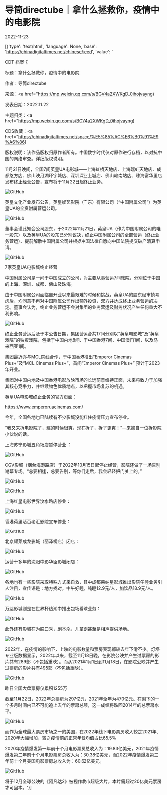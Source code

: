 # 导筒directube｜拿什么拯救你，疫情中的电影院

2022-11-23

[{'type': 'text/html', 'language': None, 'base': 'https://chinadigitaltimes.net/chinese/feed', 'value': '

CDT 档案卡

标题：拿什么拯救你，疫情中的电影院

作者：导筒directube

来源：<a href="https://mp.weixin.qq.com/s/BGV4a2XWKgD_0ihojvayng)

发表日期：2022.11.22

主题归类：<a href="https://mp.weixin.qq.com/s/BGV4a2XWKgD_0ihojvayng)

CDS收藏：<a href="https://chinadigitaltimes.net/space/%E5%85%AC%E6%B0%91%E9%A6%86)

版权说明：该作品版权归原作者所有。中国数字时代仅对原作进行存档，以对抗中国的网络审查。详细版权说明。





11月21日晚间，全国7间英皇UA电影城——上海虹桥天地店、上海瑞虹天地店、成都悠方店、佛山映月湖环宇城店、深圳深业上城店、佛山岭南站店、珠海富华里店发布终止经营公告，宣布将于11月22日起终止业务。

![GitHub](https://chinadigitaltimes.net/chinese/files/2022/11/post-690021-637d7e7abe07d.)

英皇文化产业发布公告，英皇娱艺影院（广东）有限公司（“中国附属公司”）为英皇UA的全资附属营运公司。

![GitHub](https://chinadigitaltimes.net/chinese/files/2022/11/post-690021-637d7e7ac6adf.)

董事会谨此知会公司股东，于2022年11月21日，英皇UA（作为中国附属公司的唯一股东）以及英皇UA的股东已分别议决，终止中国附属公司的全部营运（终止业务营运）、提前解散中国附属公司并根据中国法律自愿向中国法院提交破产清算申请。

![GitHub](https://chinadigitaltimes.net/chinese/files/2022/11/post-690021-637d7e7ad1cb4.)

7家英皇UA电影城终止经营

中国附属公司是一间于中国成立的公司，为主要从事营运7间戏院，分别位于中国的上海、深圳、成都、佛山及珠海。

由于中国附属公司面临自开业以来最艰难的时候和挑战，英皇UA的股东经审慎考虑后，均同意不再对中国附属公司作出额外投资，双方并达成终止业务营运的决定。董事会认为，终止业务营运不会对集团的业务营运及财务状况产生任何重大不利影响。

![GitHub](https://chinadigitaltimes.net/chinese/files/2022/11/post-690021-637d7e7adb23b.)

终止业务营运后及于本公告日期，集团营运合共17间分别以“英皇电影城”及“英皇戏院”的独资戏院，包括于中国内地8间、于中国香港7间、中国澳门1间，以及马来西亚1间。

集团最近亦与MCL院线合作，于中国香港推出“Emperor Cinemas Plus+”及“MCL Cinemas Plus+”，首间“Emperor Cinemas Plus+” 预计于2023年开业。

集团对中国内地及中国香港电影放映市场的长远前景维持正面，未来将致力于加强其核心竞争力，并继续物色优质地点，以把握市场复苏的机遇。

英皇UA电影城终止业务的官方页面：

https://www.emperoruacinemas.com/

今年，全国各地也已陆续有不少影城没能扛住疫情压力宣布停业。

“我又来拆电影院了，建的时候很爽，现在拆了，拆了更爽！”—来摘自一位拆影院小伙说的话。

上海苏宁影城五角场店暂停营业 ：

![GitHub](https://chinadigitaltimes.net/chinese/files/2022/11/post-690021-637d7e7ae55d0.)

CGV影城（烟台海港路店）于2022年10月15日起停止经营，影院还做了一场告别谢幕专场。“总要相逢，总要告别，等你们走后，我会轻轻把门关上的。”

![GitHub](https://chinadigitaltimes.net/chinese/files/2022/11/post-690021-637d7e7aed3ea.)

![GitHub](https://chinadigitaltimes.net/chinese/files/2022/11/post-690021-637d7e7b01d93.)

上海红星电影世界汶水路店停业：

![GitHub](https://chinadigitaltimes.net/chinese/files/2022/11/post-690021-637d7e7b0b358.)

香港荷里活百老汇影院宣布停业：

![GitHub](https://chinadigitaltimes.net/chinese/files/2022/11/post-690021-637d7e7b1475e.)

北京耀莱成龙影城（丽泽桥店）闭店：

![GitHub](https://chinadigitaltimes.net/chinese/files/2022/11/post-690021-637d7e7b20bcb.)

运营十多年的沈阳中影华臣影城闭店：

![GitHub](https://chinadigitaltimes.net/chinese/files/2022/11/post-690021-637d7e7b2e851.)

各地也有一些影院采取特殊方式来自救，其中成都莱纳星影城推出影院午睡业务引人注目，宣传语是：地方找对，中午好睡。纯睡12.9元/人，加饮品18.9元/人。

![GitHub](https://chinadigitaltimes.net/chinese/files/2022/11/post-690021-637d7e7b39886.)

万达影城则是在世界杯热潮中推出包场看球业务：

![GitHub](https://chinadigitaltimes.net/chinese/files/2022/11/post-690021-637d7e7b49062.)

此外还有影城在为脱口秀，剧本杀，儿童剧甚至是相声提供场地。

![GitHub](https://chinadigitaltimes.net/chinese/files/2022/11/post-690021-637d7e7b513f7.)

2022年，在疫情的影响下，上映的电影数量和票房表现都较去年下滑不少。灯塔专业版数据显示，2022年以来，截至11月18日晚，在影院公映并产生过票房的影片共有289部（不包括重映）。而从2021年1月1日到11月18日，在影院公映并产生过票房的影片共有495部（不包括重映）。

![GitHub](https://chinadigitaltimes.net/chinese/files/2022/11/post-690021-637d7e7b5eae9.png)

昨日全国大盘票房仅累积1255万

截至11月22日，2022年总票房为297亿元，2021年全年为470亿元。在剩下的一个多月时间内已不可能追上去年的票房总额，这一成绩将跌回2014年的总票房水平。

![GitHub](https://chinadigitaltimes.net/chinese/files/2022/11/post-690021-637d7e7b6b3d6.png)

而作为全球最大票房市场之一的美国，在2022年线下电影票房收入较之2021年、2020年大幅增加，较之疫情前的正常年份均值占比65.5%

2020年疫情爆发第一年前十个月电影票房总收入为：19.83亿美元，2021年疫情爆发第二年前十个月电影票房总收入为：30.38亿美元，而2022年疫情爆发第三年前十个月美国电影票房总收入为：60.62亿美元。

![GitHub](https://chinadigitaltimes.net/chinese/files/2022/11/post-690021-637d7e7b7bdd4.)

将于12月全球公映的《阿凡达2》被视作救市超级大片，本片需超过20亿美元票房才可回本。'}]